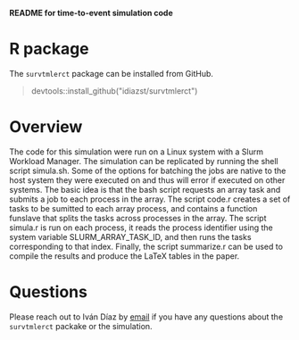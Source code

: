 __README for time-to-event simulation code__

# R package 

The `survtmlerct` package can be installed from GitHub.

> devtools::install_github("idiazst/survtmlerct")

# Overview 

The code for this simulation were run on a 
Linux system with a Slurm Workload Manager. The simulation can be replicated by running the shell script simula.sh. 
Some of the options for batching the jobs are native to the host system 
they were executed on and thus will error if executed on other 
systems. The basic idea is that the bash script requests an array task and submits a job
to each process in the array. The script code.r creates a set of tasks to be sumitted to each array process, and contains a function funslave 
that splits the tasks across processes in the array. The script simula.r is run on each process, it reads the process 
identifier using the system variable SLURM_ARRAY_TASK_ID, and then runs the tasks corresponding to that index. Finally, the script summarize.r 
can be used to compile the results and produce the LaTeX tables in the paper. 

# Questions

Please reach out to Iván Díaz by [email](ild2005@med.cornell.edu) if you have any questions about the `survtmlerct` packake or the 
simulation. 

